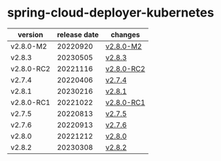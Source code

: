 # spring-cloud-deployer-kubernetes

|  version   | release date |                changes                 |
|------------|--------------|----------------------------------------|
| v2.8.0-M2  | 20220920     | [v2.8.0-M2](./v2.8.0-M2-20220920.md)   |
| v2.8.3     | 20230505     | [v2.8.3](./v2.8.3-20230505.md)         |
| v2.8.0-RC2 | 20221116     | [v2.8.0-RC2](./v2.8.0-RC2-20221116.md) |
| v2.7.4     | 20220406     | [v2.7.4](./v2.7.4-20220406.md)         |
| v2.8.1     | 20230216     | [v2.8.1](./v2.8.1-20230216.md)         |
| v2.8.0-RC1 | 20221022     | [v2.8.0-RC1](./v2.8.0-RC1-20221022.md) |
| v2.7.5     | 20220813     | [v2.7.5](./v2.7.5-20220813.md)         |
| v2.7.6     | 20220913     | [v2.7.6](./v2.7.6-20220913.md)         |
| v2.8.0     | 20221212     | [v2.8.0](./v2.8.0-20221212.md)         |
| v2.8.2     | 20230308     | [v2.8.2](./v2.8.2-20230308.md)         |

